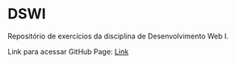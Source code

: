 # DSWI
Repositório de exercícios da disciplina de Desenvolvimento Web I.

Link para acessar GitHub Page: [Link](https://pauloandreoliv.github.io/DSWI/)
